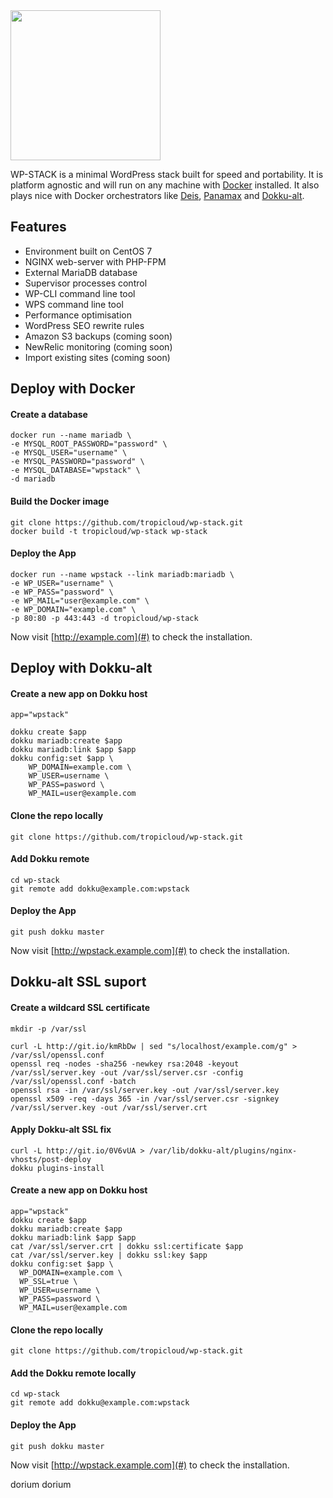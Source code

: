 <img src="http://assets.tropicloud.net/wpstack/logo-wpstack-light.png" width="240" border="0" style="display: block; max-width:100%;">

WP-STACK is a minimal WordPress stack built for speed and portability. It is platform agnostic and will run on any machine with [Docker](http://docker.com) installed. It also plays nice with Docker orchestrators like [Deis](http://deis.io), [Panamax](http://panamax.io) and [Dokku-alt](https://github.com/dokku-alt/dokku-alt).

Features
-------------
* Environment built on CentOS 7
* NGINX web-server with PHP-FPM
* External MariaDB database
* Supervisor processes control
* WP-CLI command line tool
* WPS command line tool
* Performance optimisation
* WordPress SEO rewrite rules
* Amazon S3 backups (coming soon)
* NewRelic monitoring (coming soon)
* Import existing sites (coming soon)

Deploy with Docker
-------------

#### Create a database
```shell
docker run --name mariadb \
-e MYSQL_ROOT_PASSWORD="password" \
-e MYSQL_USER="username" \
-e MYSQL_PASSWORD="password" \
-e MYSQL_DATABASE="wpstack" \
-d mariadb
```

#### Build the Docker image
```shell
git clone https://github.com/tropicloud/wp-stack.git
docker build -t tropicloud/wp-stack wp-stack
```

#### Deploy the App
```shell
docker run --name wpstack --link mariadb:mariadb \
-e WP_USER="username" \
-e WP_PASS="password" \
-e WP_MAIL="user@example.com" \
-e WP_DOMAIN="example.com" \
-p 80:80 -p 443:443 -d tropicloud/wp-stack
```

Now visit [http://example.com](#) to check the installation.


Deploy with Dokku-alt
-------------

#### Create a new app on Dokku host
```shell
app="wpstack"

dokku create $app
dokku mariadb:create $app 
dokku mariadb:link $app $app
dokku config:set $app \
	WP_DOMAIN=example.com \
	WP_USER=username \
	WP_PASS=pasword \
	WP_MAIL=user@example.com
```

#### Clone the repo locally
```shell
git clone https://github.com/tropicloud/wp-stack.git
```

#### Add Dokku remote
```shell
cd wp-stack
git remote add dokku@example.com:wpstack
```

#### Deploy the App
```shell
git push dokku master
```

Now visit [http://wpstack.example.com](#) to check the installation.


Dokku-alt SSL suport
-------------

#### Create a wildcard SSL certificate
```shell
mkdir -p /var/ssl
 
curl -L http://git.io/kmRbDw | sed "s/localhost/example.com/g" > /var/ssl/openssl.conf
openssl req -nodes -sha256 -newkey rsa:2048 -keyout /var/ssl/server.key -out /var/ssl/server.csr -config /var/ssl/openssl.conf -batch
openssl rsa -in /var/ssl/server.key -out /var/ssl/server.key
openssl x509 -req -days 365 -in /var/ssl/server.csr -signkey /var/ssl/server.key -out /var/ssl/server.crt
``` 

#### Apply Dokku-alt SSL fix
```
curl -L http://git.io/0V6vUA > /var/lib/dokku-alt/plugins/nginx-vhosts/post-deploy
dokku plugins-install
```

#### Create a new app on Dokku host
```shell
app="wpstack"
dokku create $app
dokku mariadb:create $app 
dokku mariadb:link $app $app
cat /var/ssl/server.crt | dokku ssl:certificate $app
cat /var/ssl/server.key | dokku ssl:key $app
dokku config:set $app \
  WP_DOMAIN=example.com \
  WP_SSL=true \
  WP_USER=username \
  WP_PASS=password \
  WP_MAIL=user@example.com
```

#### Clone the repo locally
```shell
git clone https://github.com/tropicloud/wp-stack.git
```

#### Add the Dokku remote locally
```shell
cd wp-stack
git remote add dokku@example.com:wpstack
```

#### Deploy the App
```shell
git push dokku master
```

Now visit [http://wpstack.example.com](#) to check the installation.

dorium dorium
